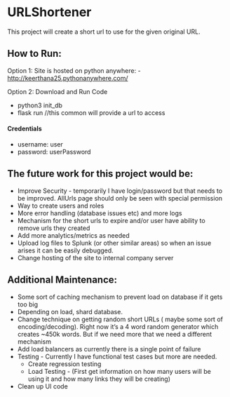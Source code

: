 # URLShortener
This project will create a short url to use for the given original URL.

## How to Run: 
Option 1: Site is hosted on python anywhere:
	- http://keerthana25.pythonanywhere.com/

Option 2: Download and Run Code

  - python3 init_db
  - flask run //this common will provide a url to access
  

#### Credentials
- username: user
- password: userPassword


## The future work for this project would be: 
- Improve Security - temporarily I have login/password but that needs to be improved. AllUrls page should only be seen with special permission
- Way to create users and roles
- More error handling (database issues etc) and more logs
- Mechanism for the short urls to expire and/or user have ability to remove urls they created 
- Add more analytics/metrics as needed
- Upload log files to Splunk (or other similar areas) so when an issue arises it can be easily debugged. 
- Change hosting of the site to internal company server


## Additional Maintenance: 
- Some sort of caching mechanism to prevent load on database if it gets too big
- Depending on load, shard database.
- Change technique on getting random short URLs ( maybe some sort of encoding/decoding). Right now it’s a 4 word random generator which creates ~450k words. But if we need more that we need a different mechanism
- Add load balancers as currently there is a single point of failure
- Testing - Currently I have functional test cases but more are needed. 
    - Create regression testing
    - Load Testing -  (First get information on how many users will be using it and how many links they will be creating)
- Clean up UI code
